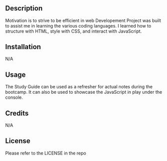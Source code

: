 # <Prework Study Guide Webpage>

## Description
Motivation is to strive to be efficient in web Developement
Project was built to assist me in learning the various coding languages.
I learned how to structure with HTML, style with CSS, and interact with JavaScript.

## Installation

N/A

## Usage
The Study Guide can be used as a refresher for actual notes during the bootcamp. It can also be used to showcase the JavaScript in play under the console.

## Credits

N/A

## License

Please refer to the LICENSE in the repo
